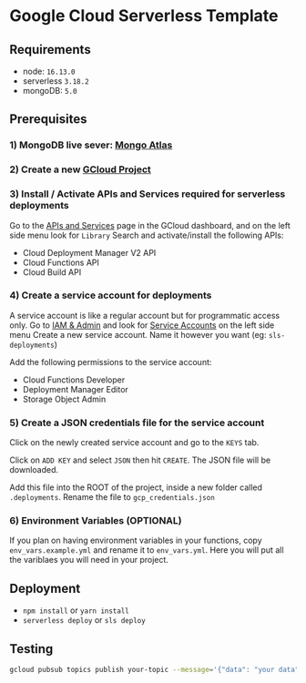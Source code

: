 # Google Cloud Serverless Template

## Requirements
* node: `16.13.0`
* serverless `3.18.2`
* mongoDB: `5.0`

## Prerequisites
### 1) MongoDB live sever: [Mongo Atlas](https://www.mongodb.com/atlas)
### 2) Create a new [GCloud Project](https://console.cloud.google.com/)
### 3) Install / Activate APIs and Services required for serverless deployments
  Go to the [APIs and Services](https://console.cloud.google.com/apis/dashboard) page in the GCloud dashboard, and on the left side menu look for `Library`
  Search and activate/install the following APIs:
  * Cloud Deployment Manager V2 API
  * Cloud Functions API
  * Cloud Build API
### 4) Create a service account for deployments
  A service account is like a regular account but for programmatic access only.
  Go to [IAM & Admin](https://console.cloud.google.com/iam-admin) and look for [Service Accounts](https://console.cloud.google.com/iam-admin/serviceaccounts) on the left side menu
  Create a new service account. Name it however you want (eg: `sls-deployments`)

  Add the following permissions to the service account:
  * Cloud Functions Developer
  * Deployment Manager Editor
  * Storage Object Admin

### 5) Create a JSON credentials file for the service account
  Click on the newly created service account and go to the `KEYS` tab.

  Click on `ADD KEY` and select `JSON` then hit `CREATE`. The JSON file will be downloaded.
  
  Add this file into the ROOT of the project, inside a new folder called `.deployments`. Rename the file to `gcp_credentials.json`

### 6) Environment Variables (OPTIONAL)
  If you plan on having environment variables in your functions, copy `env_vars.example.yml` and rename it to `env_vars.yml`. Here you will put all the variblaes you will need in your project.

## Deployment

* `npm install` or `yarn install`
* `serverless deploy` or `sls deploy`

## Testing

```bash
gcloud pubsub topics publish your-topic --message='{"data": "your data"}'
```
